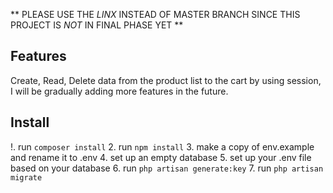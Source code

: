 ** PLEASE USE THE _LINX_ INSTEAD OF MASTER BRANCH SINCE THIS PROJECT IS _NOT_ IN FINAL PHASE YET **

## Features

Create, Read, Delete data from the product list to the cart by using session, I will be gradually adding more features in the future.

## Install

!. run ```composer install```
2. run ```npm install```
3. make a copy of env.example and rename it to .env
4. set up an empty database
5. set up your .env file based on your database
6. run ```php artisan generate:key```
7. run ```php artisan migrate```

